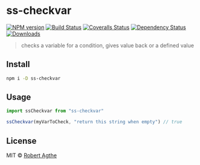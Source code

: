 # ss-checkvar

[![NPM version][npm-image]][npm-url]
[![Build Status][travis-image]][travis-url]
[![Coveralls Status][coveralls-image]][coveralls-url]
[![Dependency Status][depstat-image]][depstat-url]
[![Downloads][download-badge]][npm-url]

> checks a variable for a condition, gives value back or a defined value

## Install

```sh
npm i -D ss-checkvar
```

## Usage

```js
import ssCheckvar from "ss-checkvar"

ssCheckvar(myVarToCheck, "return this string when empty") // true
```

## License

MIT © [Robert Agthe](http://github.com/polarity)

[npm-url]: https://npmjs.org/package/ss-checkvar
[npm-image]: https://img.shields.io/npm/v/ss-checkvar.svg?style=flat-square

[travis-url]: https://travis-ci.org/polarity/ss-checkvar
[travis-image]: https://img.shields.io/travis/polarity/ss-checkvar.svg?style=flat-square

[coveralls-url]: https://coveralls.io/r/polarity/ss-checkvar
[coveralls-image]: https://img.shields.io/coveralls/polarity/ss-checkvar.svg?style=flat-square

[depstat-url]: https://david-dm.org/polarity/ss-checkvar
[depstat-image]: https://david-dm.org/polarity/ss-checkvar.svg?style=flat-square

[download-badge]: http://img.shields.io/npm/dm/ss-checkvar.svg?style=flat-square

